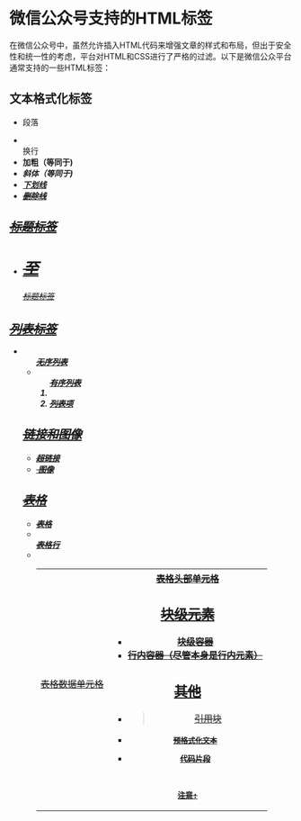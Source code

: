 # 微信公众号支持的HTML标签

在微信公众号中，虽然允许插入HTML代码来增强文章的样式和布局，但出于安全性和统一性的考虑，平台对HTML和CSS进行了严格的过滤。以下是微信公众平台通常支持的一些HTML标签：

## 文本格式化标签
- <p> 段落
- <br> 换行
- <strong> 加粗（等同于<b>)
- <em> 斜体（等同于<i>)
- <u> 下划线
- <s> 删除线


## 标题标签
- <h1> 至 <h6> 标题标签


## 列表标签
- <ul> 无序列表
- <ol> 有序列表
- <li> 列表项


## 链接和图像
- <a> 超链接
- <img> 图像


## 表格
- <table> 表格
- <tr> 表格行
- <td> 表格数据单元格
- <th> 表格头部单元格


## 块级元素
- <div> 块级容器
- <span> 行内容器（尽管<span>本身是行内元素）


## 其他
- <blockquote> 引用块
- <pre>预格式化文本
- <code>代码片段


注意: <style>标签内嵌的样式通常会被移除或忽略，因此推荐使用行内样式。